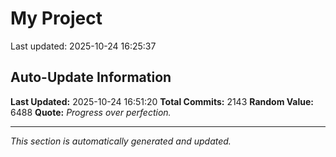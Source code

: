 # My Project


Last updated: 2025-10-24 16:25:37






































































































































































































































































































































































































































































































































































































































































































































































































































































































































































































































































































































































































































































































































































































































































































































































































































































































































































































































































































































































































































































































































































































































































































































































































































































































































































































































## Auto-Update Information

**Last Updated:** 2025-10-24 16:51:20
**Total Commits:** 2143
**Random Value:** 6488
**Quote:** _Progress over perfection._

---
_This section is automatically generated and updated._